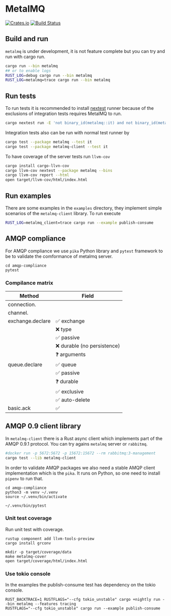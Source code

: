 # MetalMQ

[![Crates.io][crates-badge]][crates-url]
[![Build Status][actions-badge]][actions-url]

[crates-badge]: https://img.shields.io/crates/v/metalmq.svg
[crates-url]: https://crates.io/crates/metalmq
[actions-badge]: https://github.com/jonasrichard/metalmq/workflows/CI/badge.svg
[actions-url]: https://github.com/jonasrichard/metalmq/actions?query=workflow%3ACI

## Build and run

`metalmq` is under development, it is not feature complete but you can try and run with cargo run.

```bash
cargo run --bin metalmq
## or to enable logs
RUST_LOG=debug cargo run --bin metalmq
RUST_LOG=metalmq=trace cargo run --bin metalmq
```

## Run tests

To run tests it is recommended to install [nextest](https://nexte.st) runner because of the exclusions of integration tests requires MetalMQ to run.

```bash
cargo nextest run -E 'not binary_id(metalmq::it) and not binary_id(metalmq-client::it)'
```

Integration tests also can be run with normal test runner by

```bash
cargo test --package metalmq --test it
cargo test --package metalmq-client --test it
```

To have coverage of the server tests run `llvm-cov`

```bash
cargo install cargo-llvn-cov
cargo llvm-cov nextest --package metalmq --bins
cargo llvm-cov report --html
open target/llvm-cov/html/index.html
```

## Run examples

There are some examples in the `examples` directory, they implement simple scenarios of the
`metalmq-client` library. To run execute

```bash
RUST_LOG=metalmq_client=trace cargo run --example publish-consume
```

## AMQP compliance

For AMQP compliance we use `pika` Python library and `pytest` framework to be to validate
the comformance of metalmq server.

```
cd amqp-compliance
pytest
```

### Compilance matrix

|Method            |Field                          |
|------------------|-------------------------------|
|connection.       |                               |
|channel.          |                               |
|exchange.declare  |:white_check_mark: exchange    |
|                  |:x: type                       |
|                  |:white_check_mark: passive     |
|                  |:x: durable (no persistence)   |
|                  |:question: arguments           |
|queue.declare     |:white_check_mark: queue       |
|                  |:white_check_mark: passive     |
|                  |:question: durable             |
|                  |:white_check_mark: exclusive   |
|                  |:white_check_mark: auto-delete |
|basic.ack         |:white_check_mark:             |

## AMQP 0.9 client library

In `metalmq-client` there is a Rust async client which implements part of the AMQP 0.9.1 protocol.
You can try agains `metalmq` server or `rabbitmq`.

```bash
#docker run -p 5672:5672 -p 15672:15672 --rm rabbitmq:3-management
cargo test --lib metalmq-client
```

In order to validate AMQP packages we also need a stable AMQP client implementation which is
the `pika`. It runs on Python, so one need to install `pipenv` to run that.

```
cd amqp-compliance
python3 -m venv ~/.venv
source ~/.venv/bin/activate

~/.venv/bin/pytest
```

### Unit test coverage

Run unit test with coverage.

```
rustup component add llvm-tools-preview
cargo install grconv

mkdir -p target/coverage/data
make metalmq-cover
open target/coverage/html/index.html
```

### Use tokio console

In the examples the publish-consume test has dependency on the tokio console.

```
RUST_BACKTRACE=1 RUSTFLAGS="--cfg tokio_unstable" cargo +nightly run --bin metalmq --features tracing
RUSTFLAGS="--cfg tokio_unstable" cargo run --example publish-consume
```
